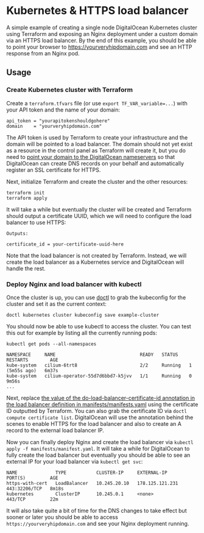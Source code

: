 # Kubernetes & HTTPS load balancer

A simple example of creating a single node DigitalOcean Kubernetes cluster using Terraform and exposing an Nginx deployment under a custom domain via an HTTPS load balancer. By the end of this example, you should be able to point your browser to https://yourveryhipdomain.com and see an HTTP response from an Nginx pod.

## Usage

### Create Kubernetes cluster with Terraform

Create a `terraform.tfvars` file (or use `export TF_VAR_variable=...`) with your API token and the name of your domain:

```shell
api_token = "yourapitokenshouldgohere"
domain    = "yourveryhipdomain.com"
```

The API token is used by Terraform to create your infrastructure and the domain will be pointed to a load balancer. The domain should not yet exist as a resource in the control panel as Terraform will create it, but you do need to [point your domain to the DigitalOcean nameservers](https://docs.digitalocean.com/tutorials/dns-registrars/) so that DigitalOcean can create DNS records on your behalf and automatically register an SSL certificate for HTTPS.

Next, initialize Terraform and create the cluster and the other resources:

```
terraform init
terraform apply
```

It will take a while but eventually the cluster will be created and Terraform should output a certificate UUID, which we will need to configure the load balancer to use HTTPS:

```
Outputs:

certificate_id = your-certificate-uuid-here
```

Note that the load balancer is not created by Terraform. Instead, we will create the load balancer as a Kubernetes service and DigitalOcean will handle the rest.

### Deploy Nginx and load balancer with kubectl

Once the cluster is up, you can use [doctl](https://github.com/digitalocean/doctl) to grab the kubeconfig for the cluster and set it as the current context:

```
doctl kubernetes cluster kubeconfig save example-cluster
```

You should now be able to use kubectl to access the cluster. You can test this out for example by listing all the currently running pods:

```
kubectl get pods --all-namespaces

NAMESPACE     NAME                               READY   STATUS    RESTARTS        AGE
kube-system   cilium-6trt8                       2/2     Running   1 (5m55s ago)   6m37s
kube-system   cilium-operator-55d7d6bbd7-k5jvv   1/1     Running   0               9m56s
...
```

Next, replace [the value of the do-load-balancer-certificate-id annotation in the load balancer definition in manifests/manifests.yaml](./manifests/manifest.yaml) using the certificate ID outputted by Terraform. You can also grab the certificate ID via `doctl compute certificate list`. DigitalOcean will use the annotation behind the scenes to enable HTTPS for the load balancer and also to create an A record to the external load balancer IP.

Now you can finally deploy Nginx and create the load balancer via `kubectl apply -f manifests/manifest.yaml`. It will take a while for DigitalOcean to fully create the load balancer but eventually you should be able to see an external IP for your load balancer via `kubectl get svc`:

```
NAME              TYPE           CLUSTER-IP     EXTERNAL-IP       PORT(S)         AGE
https-with-cert   LoadBalancer   10.245.20.10   178.125.121.231   443:32206/TCP   8m18s
kubernetes        ClusterIP      10.245.0.1     <none>            443/TCP         22m
```

It will also take quite a bit of time for the DNS changes to take effect but sooner or later you should be able to access `https://yourveryhipdomain.com` and see your Nginx deployment running.
